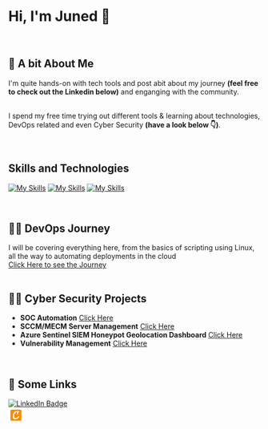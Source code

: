 <h1>Hi, I'm Juned 👋 <br/></h1>
<br/>
<h2>🧐 A bit About Me</h2>
I'm quite hands-on with tech tools and post abit about my journey <b>(feel free to check out the Linkedin below)</b> and enganging with the community.<br/><br/>

I spend my free time trying out different tools & learning about technologies, DevOps related and even Cyber Security <b>(have a look below 👇)</b>.<br/>


<br/>

<h2> Skills and Technologies </h2>


[![My Skills](https://skillicons.dev/icons?i=linux,bash,vscode)](https://skillicons.dev)
[![My Skills](https://skillicons.dev/icons?i=git,github)](https://skillicons.dev)
[![My Skills](https://skillicons.dev/icons?i=aws,terraform,docker,kubernetes)](https://skillicons.dev)

<br/>

<h2>👨‍💻 DevOps Journey</h2>
I will be covering everything here, from the basics of scripting using Linux, all the way to automating deployments in the cloud <br/>
<a href="https://github.com/JunedConnect/Devops-Journey">Click Here to see the Journey</a>
<br/>
<br/>

<h2>👨‍💻 Cyber Security Projects</h2>

- <b>SOC Automation</b> [Click Here](https://github.com/JunedConnect/SOC_Automation)
- <b>SCCM/MECM Server Management</b> [Click Here](https://github.com/JunedConnect/SCCM-MECM_Server_Management)
- <b>Azure Sentinel SIEM Honeypot Geolocation Dashboard</b> [Click Here](https://github.com/JunedConnect/SCCM-MECM_Server_Management)
- <b>Vulnerability Management</b> [Click Here](https://github.com/JunedConnect/Vulnerability_Scanning)

<br/>
<h2>🔗 Some Links</h2>

<a href="https://www.linkedin.com/in/juned-connect/">
  <img src="https://img.shields.io/badge/LinkedIn-0077B5?style=for-the-badge&logo=linkedin&logoColor=white" alt="LinkedIn Badge"/>
<br>
<a href="https://www.credly.com/users/juned-ahmed.cbc69ec9">
  <img src="https://raw.githubusercontent.com/JunedConnect/JunedConnect/main/icons8-credly-48.png" alt="Credly Badge" width="30"/>


<!--
**JunedConnect/JunedConnect** is a ✨ _special_ ✨ repository because its `README.md` (this file) appears on your GitHub profile.

Here are some ideas to get you started:

- 🔭 I’m currently working on ...
- 🌱 I’m currently learning ...
- 👯 I’m looking to collaborate on ...
- 🤔 I’m looking for help with ...
- 💬 Ask me about ...
- 📫 How to reach me: ...
- 😄 Pronouns: ...
- ⚡ Fun fact: ...
-->
